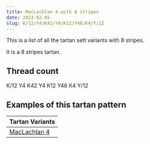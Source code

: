 ```yaml
---
title: MacLachlan 4 with 8 stripes
date: 2023-02-05
slug: K/12/Y4/K42/Y4/K12/Y48/K4/Y/12
---
```

This is a list of all the tartan sett variants with 8 stripes.

It is a 8 stripes tartan.


## Thread count
K/12 Y4 K42 Y4 K12 Y48 K4 Y/12

## Examples of this tartan pattern

| Tartan Variants |
|---------------|
| [MacLachlan 4](/variants/k/12/y4/k42/y4/k12/y48/k4/y/12-k000000-yf0c000)||
